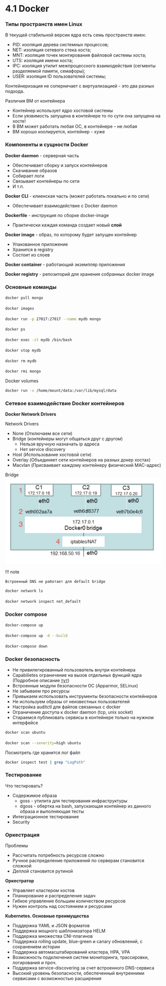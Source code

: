 # 4.1 Docker

### Типы пространств имен Linux

В текущей стабильной версии ядра есть семь пространств имен:

- PID: изоляция дерева системных процессов;
- NET: изоляция сетевого стека хоста;
- MNT: изоляция точек монтирования файловой системы хоста;
- UTS: изоляция имени хоста;
- IPC: изоляция утилит межпроцессного взаимодействия (сегменты разделяемой памяти, семафоры);
- USER: изоляция ID пользователей системы;

Контейнеризация не соперничает с виртуализацией - это два разных подхода.

Различия ВМ от контейнера

- Контейнер использует ядро хостовой системы
- Если уязвимость запущена в контейнере то по сути она запущена на хосте!
- В ВМ может работать любая ОС, в контейнере – не
любая
- ВМ хорошо изолируется, контейнер - хуже

### Компоненты и сущности Docker

**Docker daemon** - cерверная часть

- Обеспечивает сборку и запуск контейнеров
- Скачивание образов
- Собирает логи
- Связывает контейнеры по сети
- И т.п.

**Docker CLI** - клиенская часть (может работать локально и по сети)

- Обеспечивает взаимодействие с Docker daemon

**Dockerfile** - инструкция по сборке docker-image

- Практически каждая команда создает новый **слой**

**Docker image** - образ, по которому будет запущен контейнер

- Упакованное приложение
- Хранится в registry
- Состоит из слоев

**Docker container** - работающий экземпляр приложения

**Docker registry** - репозиторий для хранения собранных docker image

### Основные команды

```bash
docker pull mongo

docker images

docker run -p 27017:27017 --name mydb mongo

docker ps

docker exec -it mydb /bin/bash

docker stop mydb

docker rm mydb

docker rmi mongo
```

Docker volumes

```bash
docker run -v /home/mount/data:/var/lib/mysql/data
```


### Сетевое взаимодействие Docker контейнеров

**Docker Network Drivers**

Network Drivers

- None (Отключаем все сети)
- Bridge (контейнеры могут общаться друг с другом)
    * Нельзя вручную назначать ip адреса
    * Нет service discovery
- Host (Использование хостовой сети)
- Overlay (Объединяет сети контейнеров на разных докер хостах)
- Macvlan (Присваивает каждому контейнеру физический MAC-адрес)

Bridge
![bridge](./bridge.png)

!!! note

    Встроенный DNS не работает для default bridge

```bash
docker network ls

docker network inspect net_default
```

### Docker compose

```bash
docker-compose up

docker-compose up -d --build

docker-compose down
```

### Docker безопасность

- Не привилегированный пользователь внутри контейнера
- Capabilietes ограничение на вызов отдельных функций ядра (Подробное описание [тут](https://www.opennet.ru/man.shtml?topic=capabilities))
- Встроенные модули безопасности ОС (Apparmor, SELinux)
- Не забываем про ресурсы
- Привыкаем использовать инструменты безопасности контейнеров
- Не используем образы от неизвестных пользователей
- Настройка auditctl для файлов связанных с docker
- Ограничение доступа к docker daemon (tcp, unix socket)
- Стараемся публиковать сервисы в контейнере только на нужном
интерфейсе

```bash
docker scan ubuntu

docker scan --severity=high ubuntu
```

Посмотреть где хранится лог файл
```bash
docker inspect test | grep "LogPath"
```

### Тестирование

Что тестировать?

- Содержимое образа
    * goss - утилита для тестирования инфраструктуры
    * dgoss - обертка на bash, запускающая контейнер из данного образа и выполняющая тесты
- Интеграционное тестирование
- Security




### Оркестрация

Проблемы

- Рассчитать потребность ресурсов сложно
- Ручное распределение приложений по серверам становится сложной
- Деплой становится рутиной

**Оркестратор**

- Управляет кластером хостов
- Планирование и распределение задач 
- Гибкое управление большим количеством ресурсов
- Нужен контроль над состоянием и ресурсами

**Kubernetes. Основные преимущества**

- Поддержка YAML и JSON форматов
- Поддержка мощного шаблонизатора HELM
- Поддержка множества CNI-плагинов
- Поддержка rolling update, blue-green и canary обновлений, с сохранением истории
- Поддержка автомасштабирований кластера, HPA, VPA
- Возможность подключения систем мониторинга, трассировки, логирования и проч.
- Поддержка service-discovering за счет встроенного DNS-сервиса
- Высокий уровень безопасности, обеспеченный внутренними сервисами с возможностью
расширения
